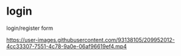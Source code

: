 # login
login/register form


https://user-images.githubusercontent.com/93138105/209952012-4cc33307-7551-4c78-9a0e-06af96619ef4.mp4

